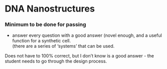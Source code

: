# DNA Nanostructures

### Minimum to be done for passing  
* answer every question with a good answer (novel enough, and a useful function for a synthetic cell.   
(there are a series of ‘systems’ that can be used.   
  
Does not have to 100% correct, but I don’t know is a good answer - the student needs to go through the design process.
